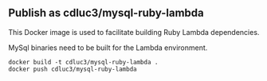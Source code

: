 ## Publish as cdluc3/mysql-ruby-lambda

This Docker image is used to facilitate building Ruby Lambda dependencies.

MySql binaries need to be built for the Lambda environment.

```
docker build -t cdluc3/mysql-ruby-lambda .
docker push cdluc3/mysql-ruby-lambda
```